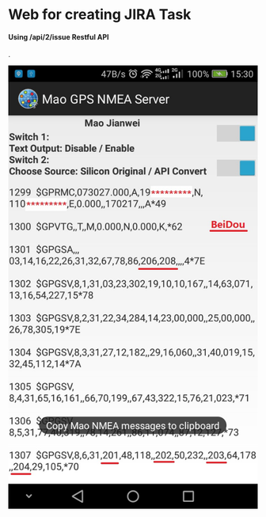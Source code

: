 # Web for creating JIRA Task

#### Using /api/2/issue Restful API

.

![Demonstration](https://github.com/MaoJianwei/Android_GPS_NMEA_Server_Reader_Sender/raw/master/ScreenShot_Android_GPS_NMEA_Server.jpg)
